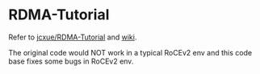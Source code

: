 # RDMA-Tutorial

Refer to [jcxue/RDMA-Tutorial](https://github.com/jcxue/RDMA-Tutorial) and [wiki](https://github.com/jcxue/RDMA-Tutorial/wiki).

The original code would NOT work in a typical RoCEv2 env and this code base
fixes some bugs in RoCEv2 env.
